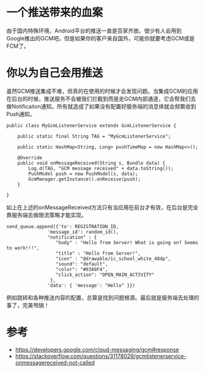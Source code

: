 # 一个推送带来的血案
由于国内特殊环境，Android平台的推送一直是百家齐放。很少有人会用到Google推出的GCM吧。但是如果你的客户来自国外，可能你就要考虑GCM或是FCM了。
# 你以为自己会用推送
虽然GCM推送集成不难，但真的在使用的时候才会发现问题。当集成GCM的应用在后台的时候，推送服务不会被我们拦截到而是走GCM内部通道，它会帮我们去做Notificaiton通知。所有就造成了如果没有配置好服务端的消息体就会频繁收到Push通知。
```
public class MyGcmListenerService extends GcmListenerService {

    public static final String TAG = "MyGcmListenerService";

    public static HashMap<String, Long> pushTimeMap = new HashMap<>();

    @Override
    public void onMessageReceived(String s, Bundle data) {
        Log.d(TAG, "GCM message received" + data.toString());
        PushModel push = new PushModel(s, data);
        GcmManager.getInstance().onReceive(push);
    }

}
```
如上在上述的onMessageReceived方法只有当应用在前台才有效，在后台是完全靠服务端去做限流策略才能实现。
```
send_queue.append({'to': REGISTRATION_ID,
               'message_id': random_id(),
               "notification" : {
                  "body" : "Hello from Server! What is going on? Seems to work!!!",
                  "title" : "Hello from Server!",
                  "icon" : "@drawable/ic_school_white_48dp",
                  "sound": "default",
                  "color": "#03A9F4",
                  "click_action": "OPEN_MAIN_ACTIVITY"
                },
               'data': { 'message': "Hello" }})
```
例如跳转和各种推送内容的配置，总算是找到问题根源。最后就是服务端去处理的事了，完美甩锅！
# 参考
* https://developers.google.com/cloud-messaging/gcm#response
* https://stackoverflow.com/questions/31178029/gcmlistenerservice-onmessagereceived-not-called 